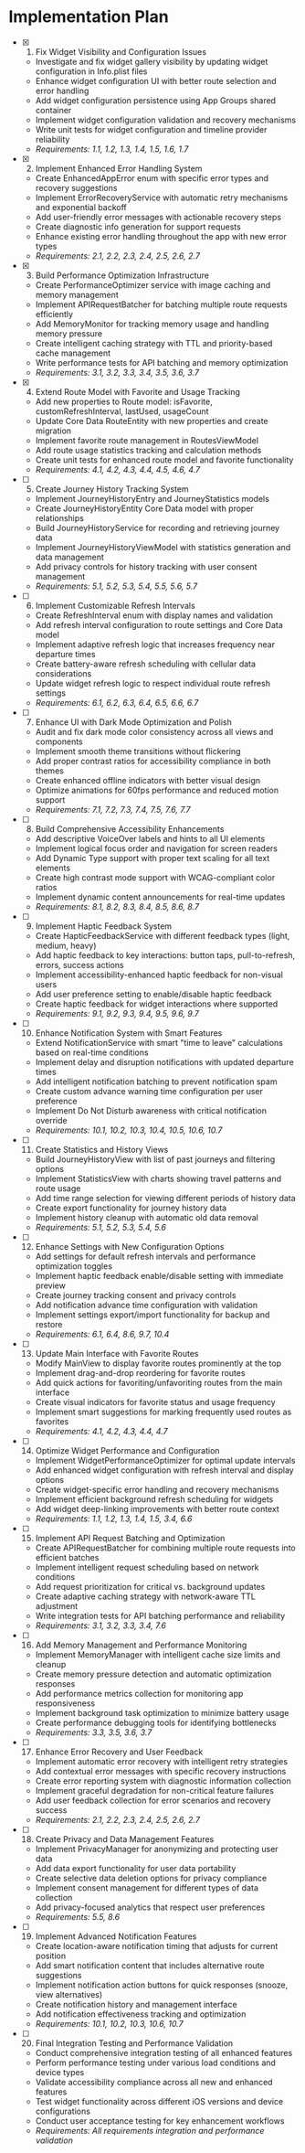 # Implementation Plan

- [x] 1. Fix Widget Visibility and Configuration Issues
  - Investigate and fix widget gallery visibility by updating widget configuration in Info.plist files
  - Enhance widget configuration UI with better route selection and error handling
  - Add widget configuration persistence using App Groups shared container
  - Implement widget configuration validation and recovery mechanisms
  - Write unit tests for widget configuration and timeline provider reliability
  - _Requirements: 1.1, 1.2, 1.3, 1.4, 1.5, 1.6, 1.7_

- [x] 2. Implement Enhanced Error Handling System
  - Create EnhancedAppError enum with specific error types and recovery suggestions
  - Implement ErrorRecoveryService with automatic retry mechanisms and exponential backoff
  - Add user-friendly error messages with actionable recovery steps
  - Create diagnostic info generation for support requests
  - Enhance existing error handling throughout the app with new error types
  - _Requirements: 2.1, 2.2, 2.3, 2.4, 2.5, 2.6, 2.7_

- [x] 3. Build Performance Optimization Infrastructure
  - Create PerformanceOptimizer service with image caching and memory management
  - Implement APIRequestBatcher for batching multiple route requests efficiently
  - Add MemoryMonitor for tracking memory usage and handling memory pressure
  - Create intelligent caching strategy with TTL and priority-based cache management
  - Write performance tests for API batching and memory optimization
  - _Requirements: 3.1, 3.2, 3.3, 3.4, 3.5, 3.6, 3.7_

- [x] 4. Extend Route Model with Favorite and Usage Tracking
  - Add new properties to Route model: isFavorite, customRefreshInterval, lastUsed, usageCount
  - Update Core Data RouteEntity with new properties and create migration
  - Implement favorite route management in RoutesViewModel
  - Add route usage statistics tracking and calculation methods
  - Create unit tests for enhanced route model and favorite functionality
  - _Requirements: 4.1, 4.2, 4.3, 4.4, 4.5, 4.6, 4.7_

- [ ] 5. Create Journey History Tracking System
  - Implement JourneyHistoryEntry and JourneyStatistics models
  - Create JourneyHistoryEntity Core Data model with proper relationships
  - Build JourneyHistoryService for recording and retrieving journey data
  - Implement JourneyHistoryViewModel with statistics generation and data management
  - Add privacy controls for history tracking with user consent management
  - _Requirements: 5.1, 5.2, 5.3, 5.4, 5.5, 5.6, 5.7_

- [ ] 6. Implement Customizable Refresh Intervals
  - Create RefreshInterval enum with display names and validation
  - Add refresh interval configuration to route settings and Core Data model
  - Implement adaptive refresh logic that increases frequency near departure times
  - Create battery-aware refresh scheduling with cellular data considerations
  - Update widget refresh logic to respect individual route refresh settings
  - _Requirements: 6.1, 6.2, 6.3, 6.4, 6.5, 6.6, 6.7_

- [ ] 7. Enhance UI with Dark Mode Optimization and Polish
  - Audit and fix dark mode color consistency across all views and components
  - Implement smooth theme transitions without flickering
  - Add proper contrast ratios for accessibility compliance in both themes
  - Create enhanced offline indicators with better visual design
  - Optimize animations for 60fps performance and reduced motion support
  - _Requirements: 7.1, 7.2, 7.3, 7.4, 7.5, 7.6, 7.7_

- [ ] 8. Build Comprehensive Accessibility Enhancements
  - Add descriptive VoiceOver labels and hints to all UI elements
  - Implement logical focus order and navigation for screen readers
  - Add Dynamic Type support with proper text scaling for all text elements
  - Create high contrast mode support with WCAG-compliant color ratios
  - Implement dynamic content announcements for real-time updates
  - _Requirements: 8.1, 8.2, 8.3, 8.4, 8.5, 8.6, 8.7_

- [ ] 9. Implement Haptic Feedback System
  - Create HapticFeedbackService with different feedback types (light, medium, heavy)
  - Add haptic feedback to key interactions: button taps, pull-to-refresh, errors, success actions
  - Implement accessibility-enhanced haptic feedback for non-visual users
  - Add user preference setting to enable/disable haptic feedback
  - Create haptic feedback for widget interactions where supported
  - _Requirements: 9.1, 9.2, 9.3, 9.4, 9.5, 9.6, 9.7_

- [ ] 10. Enhance Notification System with Smart Features
  - Extend NotificationService with smart "time to leave" calculations based on real-time conditions
  - Implement delay and disruption notifications with updated departure times
  - Add intelligent notification batching to prevent notification spam
  - Create custom advance warning time configuration per user preference
  - Implement Do Not Disturb awareness with critical notification override
  - _Requirements: 10.1, 10.2, 10.3, 10.4, 10.5, 10.6, 10.7_

- [ ] 11. Create Statistics and History Views
  - Build JourneyHistoryView with list of past journeys and filtering options
  - Implement StatisticsView with charts showing travel patterns and route usage
  - Add time range selection for viewing different periods of history data
  - Create export functionality for journey history data
  - Implement history cleanup with automatic old data removal
  - _Requirements: 5.1, 5.2, 5.3, 5.4, 5.6_

- [ ] 12. Enhance Settings with New Configuration Options
  - Add settings for default refresh intervals and performance optimization toggles
  - Implement haptic feedback enable/disable setting with immediate preview
  - Create journey tracking consent and privacy controls
  - Add notification advance time configuration with validation
  - Implement settings export/import functionality for backup and restore
  - _Requirements: 6.1, 6.4, 8.6, 9.7, 10.4_

- [ ] 13. Update Main Interface with Favorite Routes
  - Modify MainView to display favorite routes prominently at the top
  - Implement drag-and-drop reordering for favorite routes
  - Add quick actions for favoriting/unfavoriting routes from the main interface
  - Create visual indicators for favorite status and usage frequency
  - Implement smart suggestions for marking frequently used routes as favorites
  - _Requirements: 4.1, 4.2, 4.3, 4.4, 4.7_

- [ ] 14. Optimize Widget Performance and Configuration
  - Implement WidgetPerformanceOptimizer for optimal update intervals
  - Add enhanced widget configuration with refresh interval and display options
  - Create widget-specific error handling and recovery mechanisms
  - Implement efficient background refresh scheduling for widgets
  - Add widget deep-linking improvements with better route context
  - _Requirements: 1.1, 1.2, 1.3, 1.4, 1.5, 3.4, 6.6_

- [ ] 15. Implement API Request Batching and Optimization
  - Create APIRequestBatcher for combining multiple route requests into efficient batches
  - Implement intelligent request scheduling based on network conditions
  - Add request prioritization for critical vs. background updates
  - Create adaptive caching strategy with network-aware TTL adjustment
  - Write integration tests for API batching performance and reliability
  - _Requirements: 3.1, 3.2, 3.3, 3.4, 7.6_

- [ ] 16. Add Memory Management and Performance Monitoring
  - Implement MemoryManager with intelligent cache size limits and cleanup
  - Create memory pressure detection and automatic optimization responses
  - Add performance metrics collection for monitoring app responsiveness
  - Implement background task optimization to minimize battery usage
  - Create performance debugging tools for identifying bottlenecks
  - _Requirements: 3.3, 3.5, 3.6, 3.7_

- [ ] 17. Enhance Error Recovery and User Feedback
  - Implement automatic error recovery with intelligent retry strategies
  - Add contextual error messages with specific recovery instructions
  - Create error reporting system with diagnostic information collection
  - Implement graceful degradation for non-critical feature failures
  - Add user feedback collection for error scenarios and recovery success
  - _Requirements: 2.1, 2.2, 2.3, 2.4, 2.5, 2.6, 2.7_

- [ ] 18. Create Privacy and Data Management Features
  - Implement PrivacyManager for anonymizing and protecting user data
  - Add data export functionality for user data portability
  - Create selective data deletion options for privacy compliance
  - Implement consent management for different types of data collection
  - Add privacy-focused analytics that respect user preferences
  - _Requirements: 5.5, 8.6_

- [ ] 19. Implement Advanced Notification Features
  - Create location-aware notification timing that adjusts for current position
  - Add smart notification content that includes alternative route suggestions
  - Implement notification action buttons for quick responses (snooze, view alternatives)
  - Create notification history and management interface
  - Add notification effectiveness tracking and optimization
  - _Requirements: 10.1, 10.2, 10.3, 10.6, 10.7_

- [ ] 20. Final Integration Testing and Performance Validation
  - Conduct comprehensive integration testing of all enhanced features
  - Perform performance testing under various load conditions and device types
  - Validate accessibility compliance across all new and enhanced features
  - Test widget functionality across different iOS versions and device configurations
  - Conduct user acceptance testing for key enhancement workflows
  - _Requirements: All requirements integration and performance validation_